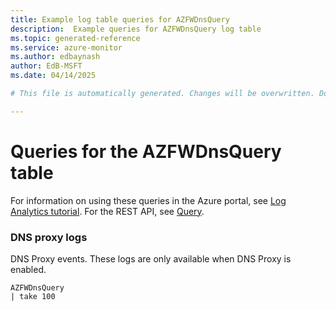 ```yaml
---
title: Example log table queries for AZFWDnsQuery
description:  Example queries for AZFWDnsQuery log table
ms.topic: generated-reference
ms.service: azure-monitor
ms.author: edbaynash
author: EdB-MSFT
ms.date: 04/14/2025

# This file is automatically generated. Changes will be overwritten. Do not change this file directly. 

---
```


# Queries for the AZFWDnsQuery table

For information on using these queries in the Azure portal, see [Log Analytics tutorial](/azure/azure-monitor/logs/log-analytics-tutorial). For the REST API, see [Query](/azure/azure-monitor/logs/api/overview).


### DNS proxy logs  


DNS Proxy events. These logs are only available when DNS Proxy is enabled.  

```query
AZFWDnsQuery
| take 100
```

